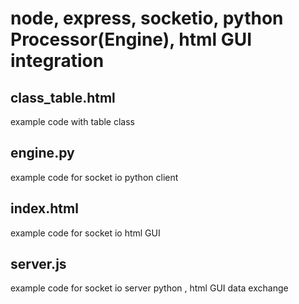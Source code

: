 # node, express, socketio, python Processor(Engine), html GUI integration

## class_table.html
example code with table class

## engine.py
example code for socket io python client

## index.html
example code for socket io html GUI

## server.js
example code for socket io server
python , html GUI data exchange